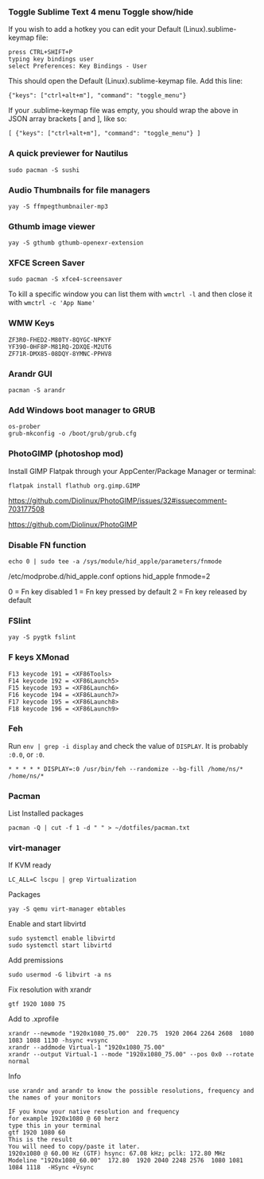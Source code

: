 ### Toggle Sublime Text 4 menu Toggle show/hide

If you wish to add a hotkey you can edit your Default (Linux).sublime-keymap file:

    press CTRL+SHIFT+P
    typing key bindings user
    select Preferences: Key Bindings - User

This should open the Default (Linux).sublime-keymap file. Add this line:

`{"keys": ["ctrl+alt+m"], "command": "toggle_menu"}`

If your .sublime-keymap file was empty, you should wrap the above in JSON array brackets [ and ], like so:

`[
    {"keys": ["ctrl+alt+m"], "command": "toggle_menu"}
]`


### A quick previewer for Nautilus
```
sudo pacman -S sushi
```


### Audio Thumbnails for file managers
```
yay -S ffmpegthumbnailer-mp3
```

### Gthumb image viewer
```
yay -S gthumb gthumb-openexr-extension
```

### XFCE Screen Saver
```
sudo pacman -S xfce4-screensaver
```
To kill a specific window you can list them with `wmctrl -l` and then close it with `wmctrl -c 'App Name'`

### WMW Keys
```
ZF3R0-FHED2-M80TY-8QYGC-NPKYF
YF390-0HF8P-M81RQ-2DXQE-M2UT6
ZF71R-DMX85-08DQY-8YMNC-PPHV8
```

### Arandr GUI
```
pacman -S arandr
```

### Add Windows boot manager to GRUB
```
os-prober
grub-mkconfig -o /boot/grub/grub.cfg
```

### PhotoGIMP (photoshop mod)
Install GIMP Flatpak through your AppCenter/Package Manager or terminal:
```
flatpak install flathub org.gimp.GIMP
```
https://github.com/Diolinux/PhotoGIMP/issues/32#issuecomment-703177508

https://github.com/Diolinux/PhotoGIMP


### Disable FN function
```
echo 0 | sudo tee -a /sys/module/hid_apple/parameters/fnmode
```

/etc/modprobe.d/hid_apple.conf
options hid_apple fnmode=2

0 = Fn key disabled
1 = Fn key pressed by default
2 = Fn key released by default

### FSlint
```
yay -S pygtk fslint
```

### F keys XMonad
```
F13 keycode 191 = <XF86Tools>
F14 keycode 192 = <XF86Launch5>
F15 keycode 193 = <XF86Launch6>
F16 keycode 194 = <XF86Launch7>
F17 keycode 195 = <XF86Launch8>
F18 keycode 196 = <XF86Launch9>
```

### Feh
Run `env | grep -i display` and check the value of `DISPLAY`. It is probably `:0.0`, or `:0`.
```
* * * * * DISPLAY=:0 /usr/bin/feh --randomize --bg-fill /home/ns/* /home/ns/*
```

### Pacman
List Installed packages
```
pacman -Q | cut -f 1 -d " " > ~/dotfiles/pacman.txt
```

### virt-manager
If KVM ready
```
LC_ALL=C lscpu | grep Virtualization
```
Packages
```
yay -S qemu virt-manager ebtables
```
Enable and start libvirtd
```
sudo systemctl enable libvirtd
sudo systemctl start libvirtd
```
Add premissions
```
sudo usermod -G libvirt -a ns
```

Fix resolution with xrandr
```
gtf 1920 1080 75
```

Add to .xprofile
```
xrandr --newmode "1920x1080_75.00"  220.75  1920 2064 2264 2608  1080 1083 1088 1130 -hsync +vsync
xrandr --addmode Virtual-1 "1920x1080_75.00"
xrandr --output Virtual-1 --mode "1920x1080_75.00" --pos 0x0 --rotate normal
```

Info
```
use xrandr and arandr to know the possible resolutions, frequency and the names of your monitors

IF you know your native resolution and frequency
for example 1920x1080 @ 60 herz
type this in your terminal
gtf 1920 1080 60
This is the result
You will need to copy/paste it later.
1920x1080 @ 60.00 Hz (GTF) hsync: 67.08 kHz; pclk: 172.80 MHz
Modeline "1920x1080_60.00"  172.80  1920 2040 2248 2576  1080 1081 1084 1118  -HSync +Vsync
```